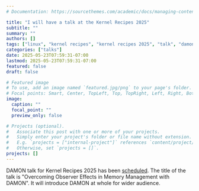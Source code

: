 ```yaml
---
# Documentation: https://sourcethemes.com/academic/docs/managing-content/

title: "I will have a talk at the Kernel Recipes 2025"
subtitle: ""
summary: ""
authors: []
tags: ["linux", "kernel recipes", "kernel recipes 2025", "talk", "damon", "damos", "damo"]
categories: ["talks"]
date: 2025-05-23T07:59:31-07:00
lastmod: 2025-05-23T07:59:31-07:00
featured: false
draft: false

# Featured image
# To use, add an image named `featured.jpg/png` to your page's folder.
# Focal points: Smart, Center, TopLeft, Top, TopRight, Left, Right, BottomLeft, Bottom, BottomRight.
image:
  caption: ""
  focal_point: ""
  preview_only: false

# Projects (optional).
#   Associate this post with one or more of your projects.
#   Simply enter your project's folder or file name without extension.
#   E.g. `projects = ["internal-project"]` references `content/project/deep-learning/index.md`.
#   Otherwise, set `projects = []`.
projects: []
---
```


DAMON talk for Kernel Recipes 2025 has been
[scheduled](https://kernel-recipes.org/en/2025/schedule/overcoming-observer-effects-in-memory-management-with-damon/).
The title of the talk is "Overcoming Observer Effects in Memory Management with
DAMON".  It will introduce DAMON at whole for wider audience.
